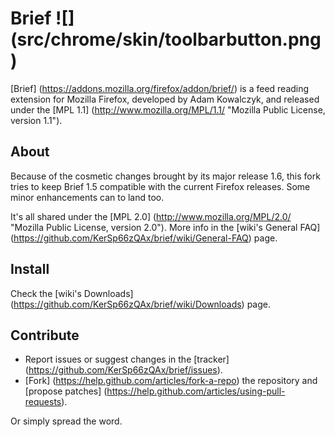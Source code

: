 Brief ![] (src/chrome/skin/toolbarbutton.png)
=====

[Brief] (https://addons.mozilla.org/firefox/addon/brief/) is a feed reading extension for Mozilla Firefox, developed by Adam Kowalczyk, and released under the [MPL 1.1] (http://www.mozilla.org/MPL/1.1/ "Mozilla Public License, version 1.1").


About
-----

Because of the cosmetic changes brought by its major release 1.6, this fork tries to keep Brief 1.5 compatible with the current Firefox releases. Some minor enhancements can to land too.

It's all shared under the [MPL 2.0] (http://www.mozilla.org/MPL/2.0/ "Mozilla Public License, version 2.0"). More info in the [wiki's General FAQ] (https://github.com/KerSp66zQAx/brief/wiki/General-FAQ) page.


Install
-------

Check the [wiki's Downloads] (https://github.com/KerSp66zQAx/brief/wiki/Downloads) page.


Contribute
----------

 * Report issues or suggest changes in the [tracker] (https://github.com/KerSp66zQAx/brief/issues).
 * [Fork] (https://help.github.com/articles/fork-a-repo) the repository and [propose patches] (https://help.github.com/articles/using-pull-requests).

Or simply spread the word.

